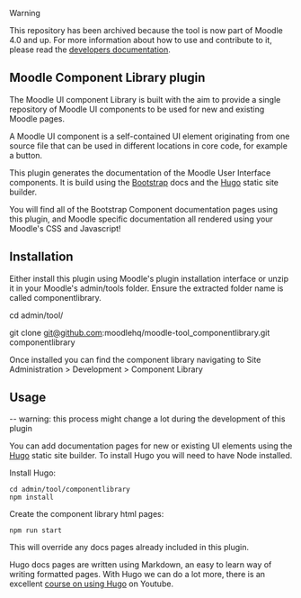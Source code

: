 > [!WARNING]   
> This repository has been archived because the tool is now part of Moodle 4.0 and up. For more information about how to use and contribute to it, please read the [developers documentation](https://moodledev.io/general/development/tools/component-library).

## Moodle Component Library plugin

The Moodle UI component Library is built with the aim to provide a single repository
of Moodle UI components to be used for new and existing Moodle pages.

A Moodle UI component is a self-contained UI element originating from one source file
that can be used in different locations in core code, for example a button.

This plugin generates the documentation of the Moodle User Interface components. It
is build using the [Bootstrap](http://getbootstrap.com) docs and the [Hugo](gohugo.io)
static site builder.

You will find all of the Bootstrap Component documentation pages using this plugin,
and Moodle specific documentation all rendered using your Moodle's CSS and Javascript!

## Installation

Either install this plugin using Moodle's plugin installation interface or unzip it in
your Moodle's admin/tools folder. Ensure the extracted folder name is called
componentlibrary.

cd admin/tool/

git clone git@github.com:moodlehq/moodle-tool_componentlibrary.git componentlibrary

Once installed you can find the component library navigating to
Site Administration > Development > Component Library

## Usage

-- warning: this process might change a lot during the development of this plugin

You can add documentation pages for new or existing UI elements using the [Hugo](gohugo.io)
static site builder. To install Hugo you will need to have Node installed.

Install Hugo:
```
cd admin/tool/componentlibrary
npm install
````

Create the component library html pages:
```
npm run start
```
This will override any docs pages already included in this plugin.

Hugo docs pages are written using Markdown, an easy to learn way of writing formatted pages.
With Hugo we can do a lot more, there is an excellent
[course on using Hugo](https://www.youtube.com/watch?v=qtIqKaDlqXo&list=PLLAZ4kZ9dFpOnyRlyS-liKL5ReHDcj4G3)
on Youtube.
